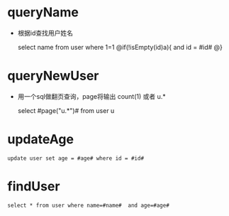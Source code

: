 queryName
===
* 根据id查找用户姓名

	select name from user where 1=1 
	@if(!isEmpty(id)a){
	and id = #id#
	@} 
	
queryNewUser
===
* 用一个sql做翻页查询，page将输出 count(1) 或者 u.*

	select #page("u.*")# from user u

updateAge
===

	update user set age = #age# where id = #id#

findUser
===

	select * from user where name=#name#  and age=#age#
	